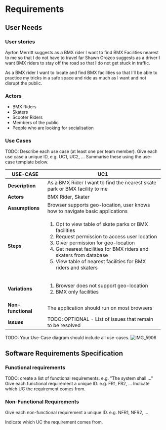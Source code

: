 # Requirements

## User Needs

### User stories
Ayrton Merritt suggests as a BMX rider I want to find BMX Facilities nearest to me so that I do not have to travel far
Shawn Orozco suggests as a driver I want BMX riders to stay off the road so that I do not get stuck in traffic.

As a BMX rider I want to locate and find BMX facilities so that I'll be able to practice my tricks in a safe space
and ride as much as I want and not disrupt the public.

### Actors
- BMX Riders 
- Skaters
- Scooter Riders
- Members of the public 
- People who are looking for socialisation 

### Use Cases
TODO: Describe each use case (at least one per team member).
    Give each use case a unique ID, e.g. UC1, UC2, ...
    Summarise these using the use-case template below.

| USE-CASE | UC1 | 
| -------------------------------------- | ------------------- |
| **Description** | As a BMX Rider I want to find the nearest skate park or BMX facility to me |
| **Actors** | BMX Rider, Skater |
| **Assumptions** | Browser supports geo-location, user knows how to navigate basic applications</td></tr>
| **Steps** | <ol><li> Opt to view table of skate parks or BMX facilities</li> <li> Request permission to access user location</li> <li> Giver permission for geo-location</li> <li>Get nearest facilities for BMX riders and skaters from database</li> <li> View table of nearest facilities for BMX riders and skaters</li> |	
| **Variations** | <ol><li> Browser does not support geo-location </li> <li> BMX only facilities </li> |
| **Non-functional** | The application should run on most browsers |
| **Issues** | TODO: OPTIONAL - List of issues that remain to be resolved |


TODO: Your Use-Case diagram should include all use-cases.
![IMG_5906](https://github.com/Lobst3rr/DLH-AA/assets/148768725/788091c0-290d-4e15-ba81-332324f7faef)


## Software Requirements Specification
### Functional requirements
TODO: create a list of functional requirements. 
    e.g. "The system shall ..."
    Give each functional requirement a unique ID. e.g. FR1, FR2, ...
    Indicate which UC the requirement comes from.


### Non-Functional Requirements

Give each non-functional requirement a unique ID. e.g. NFR1, NFR2, ...

Indicate which UC the requirement comes from.
